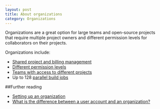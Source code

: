 ```yaml
---
layout: post
title: About organizations
category: Organizations
---
```


Organizations are a great option for large teams and open-source projects that
require multiple project owners and different permission levels for
collaborators on their projects.

Organizations include:

- [Shared project and billing management](/docs/organizations/granting-users-permission-to-manage-projects-within-an-organization.html)
- [Different permission levels](/docs/organizations/permission-levels-in-an-organization.html)
- [Teams with access to different projects](/docs/organizations/creating-a-team.html)
- Up to 128 [parallel build jobs](/docs/running-tests-in-parallel.html)

##Further reading

- [Setting up an organization](/docs/organizations/setting-up-an-organization.html)
- [What is the difference between a user account and an organization?](/docs/organizations/what-is-the-difference-between-a-user-account-and-an-organization.html)
